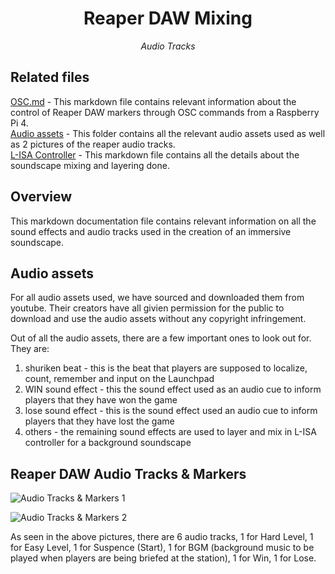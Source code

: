 <h1 align="center">
Reaper DAW Mixing
</h1>

<p align="center">
<i align="center">Audio Tracks</i>
</p>

## Related files

[OSC.md](https://github.com/uselesskcid/EGL314-Project-S.O.N.I.C-Team-C-POC/blob/main/Reaper&GrandMA3/OSC/OSC.md) - This markdown file contains relevant information about the control of Reaper DAW markers through OSC commands from a Raspberry Pi 4. <br>
[Audio assets](https://github.com/uselesskcid/EGL314-Project-S.O.N.I.C-Team-C-POC/blob/main/Reaper&GrandMA3/Reaper_DAW/assets) - This folder contains all the relevant audio assets used as well as 2 pictures of the reaper audio tracks.<br>
[L-ISA Controller](https://github.com/uselesskcid/EGL314-Project-S.O.N.I.C-Team-C-POC/blob/main/L-ISA/L-ISA_Controller.md) - This markdown file contains all the details about the soundscape mixing and layering done.

## Overview

This markdown documentation file contains relevant information on all the sound effects and audio tracks used in the creation of an immersive soundscape.

## Audio assets

For all audio assets used, we have sourced and downloaded them from youtube. Their creators have all givien permission for the public to download and use the audio assets without any copyright infringement.

Out of all the audio assets, there are a few important ones to look out for. They are:
1. shuriken beat - this is the beat that players are supposed to localize, count, remember and input on the Launchpad
2. WIN sound effect - this the sound effect used as an audio cue to inform players that they have won the game
3. lose sound effect - this is the sound effect used an audio cue to inform players that they have lost the game
4. others - the remaining sound effects are used to layer and mix in L-ISA controller for a background soundscape

## Reaper DAW Audio Tracks & Markers

![Audio Tracks & Markers 1](https://github.com/uselesskcid/EGL314-Project-S.O.N.I.C-Team-C-POC/blob/main/Reaper&GrandMA3/Reaper_DAW/assets/reaper_1.png)

![Audio Tracks & Markers 2](https://github.com/uselesskcid/EGL314-Project-S.O.N.I.C-Team-C-POC/blob/main/Reaper&GrandMA3/Reaper_DAW/assets/reaper_2.png)

As seen in the above pictures, there are 6 audio tracks, 1 for Hard Level, 1 for Easy Level, 1 for Suspence (Start), 1 for BGM (background music to be played when players are being briefed at the station), 1 for Win, 1  for Lose.
